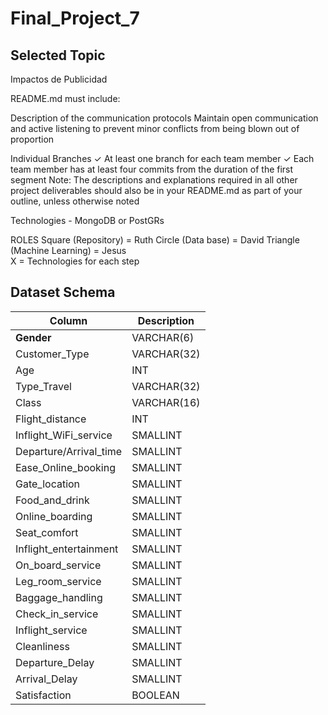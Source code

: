 # Final_Project_7

## Selected Topic
Impactos de Publicidad

README.md must include: 

Description of the communication
protocols
Maintain open communication and active listening to prevent minor conflicts from being blown out of proportion

Individual Branches ✓ At least one branch for each team member ✓ Each team member has at least four
commits from the duration of the first
segment
Note: The descriptions and
explanations required in all other
project deliverables should also be in
your README.md as part of your
outline, unless otherwise noted

Technologies - MongoDB or PostGRs

ROLES
Square (Repository) = Ruth
Circle (Data base) = David 
Triangle (Machine Learning) = Jesus  
X = Technologies for each step 


## Dataset Schema
| Column | Description |
| ------------- | ------------- |
| **Gender** | VARCHAR(6) | Gender of the passengers (Female/Male)  |
| Customer_Type | VARCHAR(32)  | The customer type (Loyal customer/Disloyal customer)  |
| Age | INT | The actual age of the passengers |
| Type_Travel | VARCHAR(32) | Purpose of the flight of the passengers (Personal Travel/Business Travel) |
| Class | VARCHAR(16) | Travel class in the plane of the passengers (Business/Eco/Eco Plus) |
| Flight_distance | INT | The flight distance of this journey |
| Inflight_WiFi_service | SMALLINT | Satisfaction level of the inflight WiFi service (0:Not Applicable; 1-5) |
| Departure/Arrival_time | SMALLINT | Satisfaction level of Departure/Arrival time convenient (1-5) |
| Ease_Online_booking | SMALLINT | Satisfaction level of online booking (1-5) |
| Gate_location | SMALLINT | Satisfaction level of Gate location (1-5) |
| Food_and_drink | SMALLINT | Satisfaction level of Food and drink (1-5) |
| Online_boarding | SMALLINT | Satisfaction level of online boarding (1-5) |
| Seat_comfort | SMALLINT | Satisfaction level of Seat comfort (1-5) |
| Inflight_entertainment | SMALLINT | Satisfaction level of inflight entertainment (1-5) |
| On_board_service | SMALLINT | Satisfaction level of On-board service (1-5) |
| Leg_room_service | SMALLINT | Satisfaction level of Leg room service (1-5) |
| Baggage_handling | SMALLINT | Satisfaction level of baggage handling (1-5) |
| Check_in_service | SMALLINT | Satisfaction level of Check-in service (1-5) |
| Inflight_service | SMALLINT | Satisfaction level of inflight service (1-5) |
| Cleanliness | SMALLINT | Satisfaction level of Cleanliness (1-5) |
| Departure_Delay | SMALLINT | Minutes delayed when departure (1-5) |
| Arrival_Delay | SMALLINT | Minutes delayed when Arrival (1-5) |
| Satisfaction | BOOLEAN | Airline satisfaction level (Satisfaction/neutral or dissatisfaction) |

